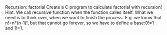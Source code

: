 Recursion: factorial
Create a C program to calculate factorial with recursion!
Hint: We call recursive function when the function calles itself. What we need is to think over, when we want to finish the process. 
E.g. we know that n!=n*(n-1)!, but that cannot go forever, so we have to define a base:0!=1 and 1!=1.
